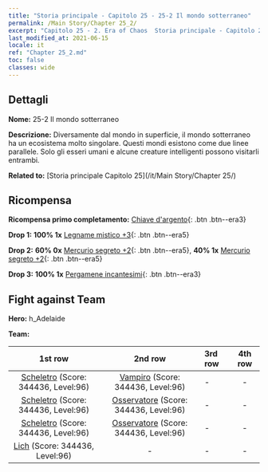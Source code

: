 ```yaml
---
title: "Storia principale - Capitolo 25 - 25-2 Il mondo sotterraneo"
permalink: /Main Story/Chapter 25_2/
excerpt: "Capitolo 25 - 2. Era of Chaos  Storia principale - Capitolo 25_2. 25-2 Il mondo sotterraneo"
last_modified_at: 2021-06-15
locale: it
ref: "Chapter 25_2.md"
toc: false
classes: wide
---
```


## Dettagli

 **Nome:** 25-2 Il mondo sotterraneo

 **Descrizione:** Diversamente dal mondo in superficie, il mondo sotterraneo ha un ecosistema molto singolare. Questi mondi esistono come due linee parallele. Solo gli esseri umani e alcune creature intelligenti possono visitarli entrambi.

 **Related to:** [Storia principale Capitolo 25](/it/Main Story/Chapter 25/)

## Ricompensa

 **Ricompensa primo completamento:** [Chiave d'argento](/ItemsIT/con_693/){: .btn .btn--era3}

 **Drop 1:** **100% 1x** [Legname mistico +3](/ItemsIT/mat_83/){: .btn .btn--era5}

 **Drop 2:** **60% 0x** [Mercurio segreto +2](/ItemsIT/mat_77/){: .btn .btn--era5}, **40% 1x** [Mercurio segreto +2](/ItemsIT/mat_77/){: .btn .btn--era5}

 **Drop 3:** **100% 1x** [Pergamene incantesimi](/ItemsIT/con_694/){: .btn .btn--era3}


## Fight against Team
 **Hero:** h_Adelaide

 **Team:**


  | 1st row | 2nd row | 3rd row | 4th row |
  |:----:|:----:|:----|:----:|
  | [Scheletro](/it/units/Skeleton/) (Score: 344436, Level:96)  | [Vampiro](/it/units/Vampire/) (Score: 344436, Level:96)  | - | - |
  | [Scheletro](/it/units/Skeleton/) (Score: 344436, Level:96)  | [Osservatore](/it/units/Beholder/) (Score: 344436, Level:96)  | - | - |
  | [Scheletro](/it/units/Skeleton/) (Score: 344436, Level:96)  | [Osservatore](/it/units/Beholder/) (Score: 344436, Level:96)  | - | - |
  | [Lich](/it/units/Lich/) (Score: 344436, Level:96)  | - | - | - |


